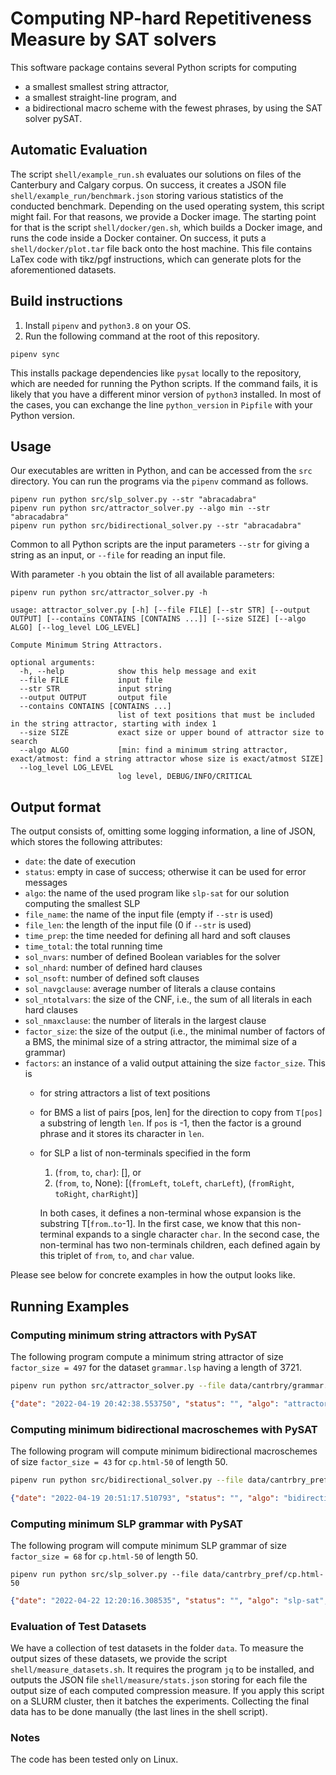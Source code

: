 # Computing NP-hard Repetitiveness Measure by SAT solvers

This software package contains several Python scripts for computing
- a smallest smallest string attractor,
- a smallest straight-line program, and
- a bidirectional macro scheme with the fewest phrases,
by using the SAT solver pySAT.

## Automatic Evaluation

The script `shell/example_run.sh` evaluates our solutions on files of the Canterbury and Calgary corpus.
On success, it creates a JSON file `shell/example_run/benchmark.json` storing various statistics of the conducted benchmark.
Depending on the used operating system, this script might fail.
For that reasons, we provide a Docker image.
The starting point for that is the script `shell/docker/gen.sh`, 
which builds a Docker image, and runs the code inside a Docker container.
On success, it puts a `shell/docker/plot.tar` file back onto the host machine.
This file contains LaTex code with tikz/pgf instructions, 
which can generate plots for the aforementioned datasets.

## Build instructions

1. Install `pipenv` and `python3.8` on your OS.
2. Run the following command at the root of this repository.

```console
pipenv sync
```
This installs package dependencies like `pysat` locally to the repository, which are needed for running the Python scripts.
If the command fails, it is likely that you have a different minor version of `python3` installed.
In most of the cases, you can exchange the line `python_version` in `Pipfile` with your Python version.

## Usage

Our executables are written in Python, and can be accessed from the `src` directory.
You can run the programs via the `pipenv` command as follows.

```console
pipenv run python src/slp_solver.py --str "abracadabra"
pipenv run python src/attractor_solver.py --algo min --str "abracadabra"
pipenv run python src/bidirectional_solver.py --str "abracadabra"
```
Common to all Python scripts are the input parameters `--str` for giving a string as an input, or `--file` for reading an input file.


With parameter `-h` you obtain the list of all available parameters:
```console
pipenv run python src/attractor_solver.py -h
```
```
usage: attractor_solver.py [-h] [--file FILE] [--str STR] [--output OUTPUT] [--contains CONTAINS [CONTAINS ...]] [--size SIZE] [--algo ALGO] [--log_level LOG_LEVEL]

Compute Minimum String Attractors.

optional arguments:
  -h, --help            show this help message and exit
  --file FILE           input file
  --str STR             input string
  --output OUTPUT       output file
  --contains CONTAINS [CONTAINS ...]
                        list of text positions that must be included in the string attractor, starting with index 1
  --size SIZE           exact size or upper bound of attractor size to search
  --algo ALGO           [min: find a minimum string attractor, exact/atmost: find a string attractor whose size is exact/atmost SIZE]
  --log_level LOG_LEVEL
                        log level, DEBUG/INFO/CRITICAL
```

## Output format

The output consists of, omitting some logging information, a line of JSON,
which stores the following attributes:

- `date`: the date of execution
- `status`: empty in case of success; otherwise it can be used for error messages
- `algo`: the name of the used program like `slp-sat` for our solution computing the smallest SLP
- `file_name`: the name of the input file (empty if `--str` is used)
- `file_len`: the length of the input file (0 if `--str` is used)
- `time_prep`: the time needed for defining all hard and soft clauses
- `time_total`: the total running time
- `sol_nvars`: number of defined Boolean variables for the solver
- `sol_nhard`: number of defined hard clauses
- `sol_nsoft`: number of defined soft clauses
- `sol_navgclause`: average number of literals a clause contains
- `sol_ntotalvars`: the size of the CNF, i.e., the sum of all literals in each hard clauses
- `sol_nmaxclause`: the number of literals in the largest clause
- `factor_size`: the size of the output (i.e., the minimal number of factors of a BMS, the minimal size of a string attractor, the mimimal size of a grammar)
- `factors`: an instance of a valid output attaining the size `factor_size`. This is
  * for string attractors a list of text positions
  * for BMS a list of pairs [pos, len] for the direction to copy from `T[pos]` a substring of length `len`. If `pos` is -1, then the factor is a ground phrase and it stores its character in `len`.
  * for SLP a list of non-terminals specified in the form 
      1) (`from`, `to`, `char`): [], or
      2) (`from`, `to`, None): [(`fromLeft`, `toLeft`, `charLeft`), (`fromRight`, `toRight`, `charRight`)]

    In both cases, it defines a non-terminal whose expansion is the substring T[`from`..`to`-1].
    In the first case, we know that this non-terminal expands to a single character `char`.
    In the second case, the non-terminal has two non-terminals children, each defined again by this triplet of `from`, `to`, and `char` value.

Please see below for concrete examples in how the output looks like.

## Running Examples

### Computing minimum string attractors with PySAT

The following program compute a minimum string attractor of size `factor_size = 497` for the dataset `grammar.lsp` having a length of 3721.

```bash
pipenv run python src/attractor_solver.py --file data/cantrbry/grammar.lsp --algo min
```
```json
{"date": "2022-04-19 20:42:38.553750", "status": "", "algo": "attractor-sat", "file_name": "grammar.lsp", "file_len": 3721, "time_prep": 0.08829855918884277, "time_total": 0.38588380813598633, "sol_nvars": 3721, "sol_nhard": 1669, "sol_nsoft": 3721, "sol_navgclause": 17.860395446375076, "sol_ntotalvars": 29809, "sol_nmaxclause": 802, "factor_size": 497, "factors": [2, 5, 8, 10, 12, 14, 20, 22, 25, 28, 31, 34, 38, 44, 50, 51, 54, 57, 59, 62, 65, 69, 72, 77, 80, 85, 95, 99, 108, 114, 118, 121, 125, 133, 139, 143, 155, 161, 170, 181, 183, 186, 194, 201, 226, 239, 255, 261, 268, 276, 289, 294, 298, 307, 310, 313, 326, 341, 346, 356, 358, 378, 411, 429, 440, 449, 454, 472, 482, 489, 510, 523, 535, 546, 591, 596, 628, 650, 675, 677, 688, 707, 719, 725, 741, 759, 766, 785, 796, 805, 829, 845, 854, 872, 913, 917, 930, 941, 959, 981, 1005, 1011, 1018, 1029, 1031, 1051, 1053, 1064, 1082, 1103, 1108, 1118, 1129, 1149, 1167, 1176, 1186, 1189, 1216, 1224, 1234, 1253, 1272, 1275, 1280, 1286, 1292, 1294, 1300, 1305, 1316, 1321, 1327, 1335, 1346, 1354, 1369, 1377, 1400, 1413, 1430, 1432, 1435, 1482, 1498, 1512, 1552, 1573, 1584, 1585, 1587, 1591, 1613, 1629, 1631, 1644, 1670, 1717, 1732, 1738, 1742, 1744, 1746, 1749, 1752, 1754, 1762, 1770, 1776, 1782, 1786, 1788, 1792, 1795, 1798, 1804, 1806, 1809, 1811, 1815, 1819, 1821, 1825, 1831, 1841, 1851, 1857, 1862, 1868, 1874, 1880, 1885, 1891, 1898, 1901, 1904, 1913, 1915, 1918, 1925, 1928, 1933, 1942, 1952, 1956, 1962, 1964, 1966, 1972, 1978, 1983, 2000, 2005, 2013, 2017, 2022, 2028, 2031, 2040, 2044, 2056, 2062, 2074, 2076, 2085, 2089, 2101, 2106, 2109, 2112, 2119, 2123, 2124, 2133, 2143, 2147, 2150, 2153, 2157, 2159, 2165, 2168, 2175, 2177, 2178, 2183, 2190, 2197, 2206, 2212, 2214, 2216, 2220, 2224, 2226, 2228, 2230, 2239, 2243, 2248, 2252, 2256, 2261, 2266, 2277, 2281, 2290, 2295, 2299, 2303, 2309, 2312, 2316, 2321, 2335, 2340, 2344, 2360, 2362, 2366, 2379, 2383, 2386, 2401, 2404, 2418, 2428, 2448, 2457, 2470, 2472, 2491, 2496, 2500, 2516, 2524, 2536, 2540, 2558, 2566, 2569, 2572, 2584, 2587, 2601, 2613, 2622, 2627, 2631, 2639, 2649, 2657, 2664, 2680, 2690, 2693, 2696, 2705, 2718, 2721, 2741, 2745, 2749, 2762, 2766, 2777, 2793, 2797, 2808, 2815, 2825, 2836, 2840, 2844, 2859, 2868, 2871, 2894, 2900, 2902, 2916, 2918, 2921, 2927, 2943, 2964, 2968, 2974, 2990, 2993, 2998, 3004, 3017, 3023, 3026, 3037, 3051, 3056, 3065, 3068, 3070, 3074, 3085, 3092, 3099, 3103, 3115, 3119, 3122, 3131, 3139, 3142, 3147, 3150, 3152, 3159, 3164, 3165, 3177, 3184, 3197, 3202, 3205, 3209, 3216, 3220, 3222, 3230, 3235, 3241, 3249, 3252, 3257, 3259, 3264, 3268, 3271, 3278, 3281, 3288, 3295, 3298, 3301, 3305, 3314, 3319, 3324, 3328, 3335, 3336, 3348, 3360, 3366, 3369, 3374, 3377, 3385, 3391, 3394, 3398, 3405, 3414, 3420, 3422, 3428, 3431, 3440, 3443, 3449, 3454, 3458, 3465, 3467, 3471, 3474, 3477, 3480, 3483, 3486, 3490, 3493, 3500, 3504, 3515, 3519, 3521, 3526, 3530, 3534, 3544, 3550, 3555, 3558, 3560, 3564, 3570, 3573, 3579, 3581, 3585, 3590, 3592, 3594, 3598, 3603, 3606, 3609, 3612, 3624, 3626, 3627, 3631, 3634, 3636, 3639, 3642, 3644, 3645, 3647, 3649, 3651, 3653, 3655, 3662, 3668, 3671, 3676, 3677, 3681, 3685, 3689, 3692, 3694, 3697, 3701, 3705, 3712]}
```

### Computing minimum bidirectional macroschemes with PySAT

The following program will compute minimum bidirectional macroschemes of size `factor_size = 43` for `cp.html-50` of length 50.

```bash
pipenv run python src/bidirectional_solver.py --file data/cantrbry_pref/cp.html-50 
```
```json
{"date": "2022-04-19 20:51:17.510793", "status": "", "algo": "bidirectional-sat", "file_name": "cp.html-50", "file_len": 50, "time_prep": 0.010410785675048828, "time_total": 0.014687776565551758, "sol_nvars": 1140, "sol_nhard": 3517, "sol_nsoft": 50, "sol_navgclause": 2.3810065396644866, "sol_ntotalvars": 8374, "sol_nmaxclause": 761, "factor_size": 43, "factors": [[-1, 60], [-1, 104], [-1, 101], [-1, 97], [-1, 100], [41, 3], [-1, 116], [-1, 105], [-1, 116], [-1, 108], [-1, 101], [-1, 62], [-1, 67], [-1, 111], [-1, 109], [-1, 112], [-1, 114], [-1, 101], [-1, 115], [-1, 115], [-1, 105], [-1, 111], [-1, 110], [-1, 32], [-1, 80], [-1, 111], [-1, 105], [-1, 110], [-1, 116], [-1, 101], [-1, 114], [-1, 115], [-1, 60], [-1, 47], [8, 6], [-1, 10], [-1, 60], [-1, 77], [-1, 69], [-1, 84], [-1, 65], [-1, 32], [-1, 72]]}
```

### Computing minimum SLP grammar with PySAT

The following program will compute minimum SLP grammar of size `factor_size = 68` for `cp.html-50` of length 50.

```console
pipenv run python src/slp_solver.py --file data/cantrbry_pref/cp.html-50
```
```json
{"date": "2022-04-22 12:20:16.308535", "status": "", "algo": "slp-sat", "file_name": "cp.html-50", "file_len": 50, "time_prep": 0.05077958106994629, "time_total": 0.053725481033325195, "sol_nvars": 2693, "sol_nhard": 28704, "sol_nsoft": 50, "sol_navgclause": 2.7269370122630994, "sol_ntotalvars": 78274, "sol_nmaxclause": 52, "factor_size": 68, "factors": "{(49, 50, 72): [], (48, 49, 32): [], (47, 48, 65): [], (46, 47, 84): [], (45, 46, 69): [], (44, 45, 77): [], (42, 44, 6): [], (36, 42, 8): [], (35, 36, 47): [], (34, 35, 60): [], (33, 34, 115): [], (32, 33, 114): [], (31, 32, 101): [], (30, 31, 116): [], (29, 30, 110): [], (28, 29, 105): [], (27, 28, 111): [], (26, 27, 80): [], (25, 26, 32): [], (24, 25, 110): [], (23, 24, 111): [], (22, 23, 105): [], (21, 22, 115): [], (20, 21, 115): [], (19, 20, 101): [], (18, 19, 114): [], (17, 18, 112): [], (16, 17, 109): [], (15, 16, 111): [], (14, 15, 67): [], (13, 14, 62): [], (12, 13, 101): [], (11, 12, 108): [], (10, 11, 116): [], (9, 10, 105): [], (8, 9, 116): [], (8, 14, None): [(8, 13, None), (13, 14, 62)], (7, 8, 60): [], (6, 7, 10): [], (6, 8, None): [(6, 7, 10), (7, 8, 60)], (5, 6, 62): [], (4, 5, 100): [], (3, 4, 97): [], (2, 3, 101): [], (1, 2, 104): [], (0, 1, 60): [], (0, 50, None): [(0, 49, None), (49, 50, 72)], (0, 2, None): [(0, 1, 60), (1, 2, 104)], (0, 3, None): [(0, 2, None), (2, 3, 101)], (0, 4, None): [(0, 3, None), (3, 4, 97)], (0, 5, None): [(0, 4, None), (4, 5, 100)], (0, 6, None): [(0, 5, None), (5, 6, 62)], (0, 8, None): [(0, 6, None), (6, 8, None)], (0, 14, None): [(0, 8, None), (8, 14, None)], (0, 15, None): [(0, 14, None), (14, 15, 67)], (0, 16, None): [(0, 15, None), (15, 16, 111)], (0, 17, None): [(0, 16, None), (16, 17, 109)], (0, 18, None): [(0, 17, None), (17, 18, 112)], (0, 19, None): [(0, 18, None), (18, 19, 114)], (0, 20, None): [(0, 19, None), (19, 20, 101)], (0, 21, None): [(0, 20, None), (20, 21, 115)], (0, 22, None): [(0, 21, None), (21, 22, 115)], (0, 23, None): [(0, 22, None), (22, 23, 105)], (0, 24, None): [(0, 23, None), (23, 24, 111)], (0, 25, None): [(0, 24, None), (24, 25, 110)], (0, 26, None): [(0, 25, None), (25, 26, 32)], (0, 27, None): [(0, 26, None), (26, 27, 80)], (0, 28, None): [(0, 27, None), (27, 28, 111)], (0, 29, None): [(0, 28, None), (28, 29, 105)], (0, 30, None): [(0, 29, None), (29, 30, 110)], (0, 31, None): [(0, 30, None), (30, 31, 116)], (0, 32, None): [(0, 31, None), (31, 32, 101)], (0, 33, None): [(0, 32, None), (32, 33, 114)], (0, 34, None): [(0, 33, None), (33, 34, 115)], (0, 35, None): [(0, 34, None), (34, 35, 60)], (0, 36, None): [(0, 35, None), (35, 36, 47)], (0, 42, None): [(0, 36, None), (36, 42, 8)], (0, 44, None): [(0, 42, None), (42, 44, 6)], (0, 45, None): [(0, 44, None), (44, 45, 77)], (0, 46, None): [(0, 45, None), (45, 46, 69)], (0, 47, None): [(0, 46, None), (46, 47, 84)], (0, 48, None): [(0, 47, None), (47, 48, 65)], (0, 49, None): [(0, 48, None), (48, 49, 32)], (8, 10, None): [(8, 9, 116), (9, 10, 105)], (8, 11, None): [(8, 10, None), (10, 11, 116)], (8, 12, None): [(8, 11, None), (11, 12, 108)], (8, 13, None): [(8, 12, None), (12, 13, 101)]}"}
```

### Evaluation of Test Datasets

We have a collection of test datasets in the folder `data`.
To measure the output sizes of these datasets, we provide the script `shell/measure_datasets.sh`.
It requires the program `jq` to be installed, and outputs the JSON file `shell/measure/stats.json` storing for each file the output size of each computed compression measure.
If you apply this script on a SLURM cluster, then it batches the experiments. Collecting the final data has to be done manually (the last lines in the shell script).

### Notes

The code has been tested only on Linux.
